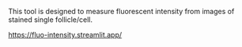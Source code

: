 This tool is designed to measure fluorescent intensity from images of stained single follicle/cell.

https://fluo-intensity.streamlit.app/
